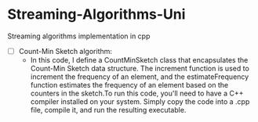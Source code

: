 # Streaming-Algorithms-Uni
Streaming algorithms implementation in cpp
- [ ] Count-Min Sketch algorithm:
     - In this code, I define a CountMinSketch class that encapsulates the Count-Min Sketch data structure. The increment function is used to increment the frequency of an element, and the estimateFrequency function      estimates the frequency of an element based on the counters in the sketch.To run this code, you'll need to have a C++ compiler installed on your system. Simply copy the code into a .cpp file, compile it, and run the resulting executable.

